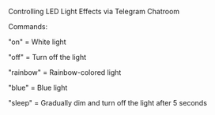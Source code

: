 Controlling LED Light Effects via Telegram Chatroom

Commands:

"on" = White light

"off" = Turn off the light

"rainbow" = Rainbow-colored light

"blue" = Blue light

"sleep" = Gradually dim and turn off the light after 5 seconds
